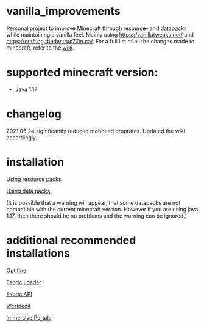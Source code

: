 # vanilla_improvements
Personal project to improve Minecraft through resource- and datapacks while maintaining a vanilla feel. Mainly using https://vanillatweaks.net/ and https://crafting.thedestruc7i0n.ca/.
For a full list of all the changes made to minecraft, refer to the [wiki](https://github.com/mangnindonerd/better-vanilla/wiki).

# supported minecraft version:
- Java 1.17

# changelog
2021.06.24 significantly reduced mobhead droprates. Updated the wiki accordingly.

# installation
[Using resource packs](https://minecraft.fandom.com/wiki/Tutorials/Loading_a_resource_pack)

[Using data packs](https://minecraft.fandom.com/wiki/Tutorials/Installing_a_data_pack)

(It is possible that a warning will appear, that some datapacks are not compatible with the current minecraft version. However if you are using java 1.17, then there should be no problems and the warning can be ignored.)

# additional recommended installations
[Optifine](https://optifine.net/downloads)

[Fabric Loader](https://fabricmc.net/use/)

[Fabric API](https://www.curseforge.com/minecraft/mc-mods/fabric-api)

[Worldedit](https://www.curseforge.com/minecraft/mc-mods/worldedit)

[Immersive Portals](https://www.curseforge.com/minecraft/mc-mods/immersive-portals-mod)
